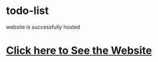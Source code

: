 # todo-list

website is successfully hosted 

<h1><a href="https://jaypatel3382.github.io/todo-list/" target="_blank">Click here to See the Website</a></h1>
</pre>
